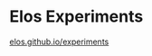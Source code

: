 Elos Experiments
================

[elos.github.io/experiments](http://elos.github.io/experiments/)
